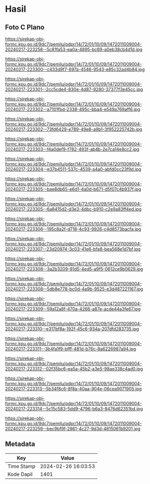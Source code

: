 # Hasil

## Foto C Plano

https://sirekap-obj-formc.kpu.go.id/9dc7/pemilu/pdpr/14/72/01/10/09/1472011009004-20240217-223258--5c81fa53-ea0a-4895-bc69-a0eb38cb4d1d.jpg

https://sirekap-obj-formc.kpu.go.id/9dc7/pemilu/pdpr/14/72/01/10/09/1472011009004-20240217-223300--c433d9f7-697a-4546-9543-e85c32ad4b84.jpg

https://sirekap-obj-formc.kpu.go.id/9dc7/pemilu/pdpr/14/72/01/10/09/1472011009004-20240217-223301--2cc5cde4-830e-4d87-9280-37377f3e45cc.jpg

https://sirekap-obj-formc.kpu.go.id/9dc7/pemilu/pdpr/14/72/01/10/09/1472011009004-20240217-223302--a7101fbd-2338-495c-bba4-e549a769aff6.jpg

https://sirekap-obj-formc.kpu.go.id/9dc7/pemilu/pdpr/14/72/01/10/09/1472011009004-20240217-223302--73fd6429-e789-49e8-a9b1-3f952225742b.jpg

https://sirekap-obj-formc.kpu.go.id/9dc7/pemilu/pdpr/14/72/01/10/09/1472011009004-20240217-223303--f4a0def9-f782-493f-ab4b-2e7ca14e8cc2.jpg

https://sirekap-obj-formc.kpu.go.id/9dc7/pemilu/pdpr/14/72/01/10/09/1472011009004-20240217-223304--e37b4511-537c-4539-a4a0-abfd0cc23f9d.jpg

https://sirekap-obj-formc.kpu.go.id/9dc7/pemilu/pdpr/14/72/01/10/09/1472011009004-20240217-223305--bae8db65-e6d1-4a0d-b671-d5f07c4b937f.jpg

https://sirekap-obj-formc.kpu.go.id/9dc7/pemilu/pdpr/14/72/01/10/09/1472011009004-20240217-223305--6a8415d2-d3e3-4dbc-b910-c2e9a83ff4ed.jpg

https://sirekap-obj-formc.kpu.go.id/9dc7/pemilu/pdpr/14/72/01/10/09/1472011009004-20240217-223306--195c8a2f-d718-4c93-9926-c4d8573bacfa.jpg

https://sirekap-obj-formc.kpu.go.id/9dc7/pemilu/pdpr/14/72/01/10/09/1472011009004-20240217-223307--23d20974-3c03-41e6-bfa8-bea568e1d7bf.jpg

https://sirekap-obj-formc.kpu.go.id/9dc7/pemilu/pdpr/14/72/01/10/09/1472011009004-20240217-223308--3a2b3209-91d5-4ed5-a9f5-0612ce9b0629.jpg

https://sirekap-obj-formc.kpu.go.id/9dc7/pemilu/pdpr/14/72/01/10/09/1472011009004-20240217-223308--5db8e778-bc0d-4a9b-9525-e3d487221167.jpg

https://sirekap-obj-formc.kpu.go.id/9dc7/pemilu/pdpr/14/72/01/10/09/1472011009004-20240217-223309--59a12a8f-470a-4266-a87e-acde44a3fe67.jpg

https://sirekap-obj-formc.kpu.go.id/9dc7/pemilu/pdpr/14/72/01/10/09/1472011009004-20240217-223310--e317bf8a-192f-45c6-934a-207dfd283735.jpg

https://sirekap-obj-formc.kpu.go.id/9dc7/pemilu/pdpr/14/72/01/10/09/1472011009004-20240217-223311--3b4fa1f9-bfff-481d-b76c-8a6226987a94.jpg

https://sirekap-obj-formc.kpu.go.id/9dc7/pemilu/pdpr/14/72/01/10/09/1472011009004-20240217-223312--02f35bc6-ea5a-45b2-a3e5-98ae338c4ad0.jpg

https://sirekap-obj-formc.kpu.go.id/9dc7/pemilu/pdpr/14/72/01/10/09/1472011009004-20240217-223313--5b34f8c6-8f8a-40aa-904e-06cea9071905.jpg

https://sirekap-obj-formc.kpu.go.id/9dc7/pemilu/pdpr/14/72/01/10/09/1472011009004-20240217-223314--5c15c583-5dd9-4796-b6a3-8476d62351bd.jpg

https://sirekap-obj-formc.kpu.go.id/9dc7/pemilu/pdpr/14/72/01/10/09/1472011009004-20240217-223259--bec9bf9f-2861-4c27-9d3d-4815061b9201.jpg


## Metadata

| Key        | Value               |
| ---------- | ------------------- |
| Time Stamp | 2024-02-26 16:03:53 |
| Kode Dapil | 1401                |



